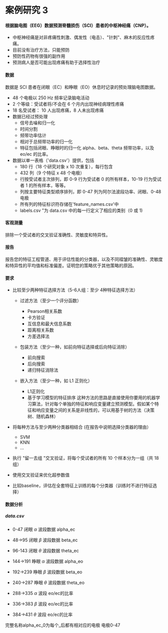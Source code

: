 # 案例研究 3

#### 根据脑电图（EEG）数据预测脊髓损伤（SCI）患者的中枢神经痛（CNP）。

* 中枢神经痛是对非疼痛性刺激、偶发性（电击）、"针刺"、麻木的反应性疼痛。
* 目前没有治疗方法，只能预防
* 预防性药物有很强的副作用
* 预测病人是否可能出现疼痛有助于选择性治疗

#### 数据
数据是 SCI 患者在闭眼（EC）和睁眼（EO）休息时记录的预处理脑电图数据。
* 48 个电极以 250 Hz 频率记录脑电活动 
* 2 个等级：受试者将/不会在 6 个月内出现神经病理性疼痛
* 18 名受试者： 10 人出现疼痛，8 人未出现疼痛
* 数据已经过预处理
  * 信号去噪和归一化
  * 时间分割
  * 频带功率估计
  * 相对于总频带功率的归一化
  * 特征包括闭眼、睁眼时的归一化 alpha、beta、theta 频带功率，以及 eo/ec 的比率。
* 数据以单一表格（'data.csv'）提供，包括 
  * 180 行（18 个研究对象 x 10 次重复），每行包含
  * 432 列（9 个特征 x 48 个电极）
  * 行按受试者主次排列，即 0-9 行为受试者 0 的所有样本，10-19 行为受试者 1 的所有样本，等等。
  * 列按主要特征类型顺序排列，即 0-47 列为阿尔法波段功率、闭眼、0-48 电极
  * 所有列的特征标识符存储在'feature_names.csv'中
  * labels.csv "为 data.csv 中的每一行定义了相应的类别（0 或 1)

#### 客观测量
排除一个受试者的交叉验证准确性、灵敏度和特异性。

#### 报告
报告您的特征工程管道、用于评估性能的分类器，以及不同褶皱的准确性、灵敏度和特异性的平均值和标准偏差。证明您的策略优于其他策略的原因。

#### 要求

  * 比较至少两种特征选择方法（5-6人组：至少 4种特征选择方法）
    - 过滤方法（至少一个评分函数）
        - Pearson相关系数
        - 卡方验证
        - 互信息和最大信息系数
        - 距离相关系数
        - 方差选择法 
      
    - 包装方法（至少一种，如前向特征选择或后向特征消除）
      - 前向搜索
      - 后向搜索
      - 递归特征消除法
      
    - 嵌入方法（至少一种，如 L1 正则化）
      - L1正则化
      - 基于学习模型的特征排序 这种方法的思路是直接使用你要用的机器学习算法，针对每个单独的特征和响应变量建立预测模型。假如某个特征和响应变量之间的关系是非线性的，可以用基于树的方法（决策树、随机森林）
    
 * 将每种方法与至少两种分类器相结合 
   (在报告中说明选择分类器的理由）
    - SVM
    - KNN
    - ...
  * 执行 "留一去组 "交叉验证，将每个受试者的所有 10 个样本分为一组（共 18 组）
  * 使用交叉验证来优化超参数值
  * 比较baseline，评估在全套特征上训练的每个分类器（训练时不进行特征选择）


  #### 数据分析
  ##### data.csv
  * 0-47 闭眼 $\alpha$ 波段数据 alpha_ec 
  * 48->95 闭眼 $\beta$ 波段数据 beta_ec
  * 96-143 闭眼 $\theta$ 波段数据 theta_ec  

  * 144->191 睁眼 $\alpha$ 波段数据 alpha_eo
  * 192->239 睁眼 $\beta$ 波段数据 beta_eo
  * 240->287 睁眼 $\theta$ 波段数据 theta_eo

  * 288->335 $\alpha$ 波段 eo/ec的比率
  * 336->383 $\beta$ 波段 eo/ec的比率
  * 384->431 $\theta$ 波段 eo/ec的比率

  完整名称alpha_ec_0为每个_后都有相对应的电极 电极0-47